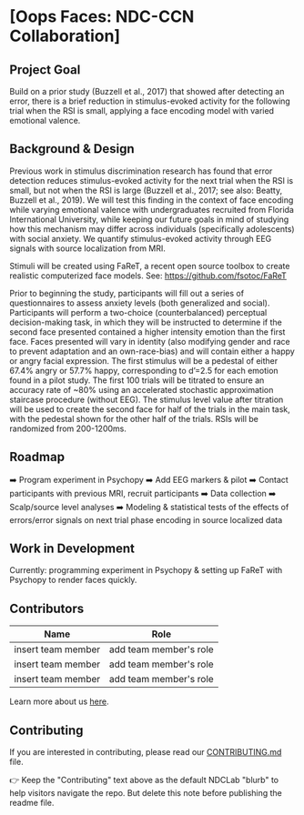 # [Oops Faces: NDC-CCN Collaboration]

## Project Goal
Build on a prior study (Buzzell et al., 2017) that showed after detecting an error, there is a brief reduction in stimulus-evoked activity for the following trial when the RSI is small, applying a face encoding model with varied emotional valence.

## Background & Design
Previous work in stimulus discrimination research has found that error detection reduces stimulus-evoked activity for the next trial when the RSI is small, but not when the RSI is large (Buzzell et al., 2017; see also: Beatty, Buzzell et al., 2019). We will test this finding in the context of face encoding while varying emotional valence with undergraduates recruited from Florida International University, while keeping our future goals in mind of studying how this mechanism may differ across individuals (specifically adolescents) with social anxiety. We quantify stimulus-evoked activity through EEG signals with source localization from MRI. 

Stimuli will be created using FaReT, a recent open source toolbox to create realistic computerized face models. See: https://github.com/fsotoc/FaReT

Prior to beginning the study, participants will fill out a series of questionnaires to assess anxiety levels (both generalized and social). Participants will perform a two-choice (counterbalanced) perceptual decision-making task, in which they will be instructed to determine if the second face presented contained a higher intensity emotion than the first face. Faces presented will vary in identity (also modifying gender and race to prevent adaptation and an own-race-bias) and will contain either a happy or angry facial expression. The first stimulus will be a pedestal of either 67.4% angry or 57.7% happy, corresponding to d’=2.5 for each emotion found in a pilot study. The first 100 trials will be titrated to ensure an accuracy rate of ~80% using an accelerated stochastic approximation staircase procedure (without EEG). The stimulus level value after titration will be used to create the second face for half of the trials in the main task, with the pedestal shown for the other half of the trials. RSIs will be randomized from 200-1200ms.  


## Roadmap
:arrow_right: Program experiment in Psychopy
:arrow_right: Add EEG markers & pilot
:arrow_right: Contact participants with previous MRI, recruit participants
:arrow_right: Data collection
:arrow_right: Scalp/source level analyses
:arrow_right: Modeling & statistical tests of the effects of errors/error signals on next trial phase encoding in source localized data
 


## Work in Development
Currently: programming experiment in Psychopy & setting up FaReT with Psychopy to render faces quickly.


## Contributors
| Name | Role |
| ---  | ---  |
| insert team member | add team member's role |
| insert team member | add team member's role |
| insert team member | add team member's role |

Learn more about us [here](www.ndclab.com/people).

## Contributing
If you are interested in contributing, please read our [CONTRIBUTING.md](CONTRIBUTING.md) file.

:point_right: Keep the "Contributing" text above as the default NDCLab "blurb" to help visitors navigate the repo. But delete this note before publishing the readme file.
